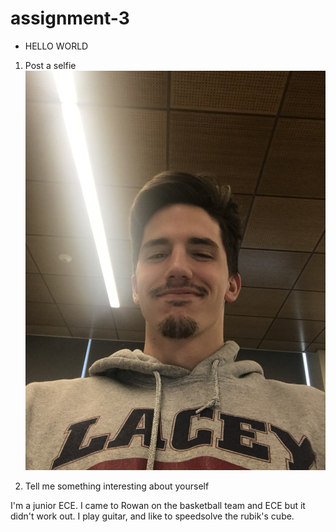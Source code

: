 # assignment-3

* HELLO WORLD


1. Post a selfie
![alt text][selfie]

[selfie]: IMG_5487.jpg

2. Tell me something interesting about yourself

I'm a junior ECE. I came to Rowan on the basketball team and ECE but it didn't work out. I play guitar, and like to speedsolve the rubik's cube.

